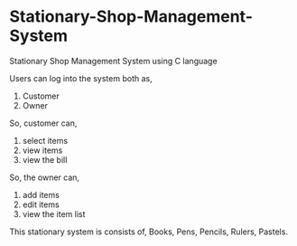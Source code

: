 # Stationary-Shop-Management-System
Stationary Shop Management System using C language

Users can log into the system both as,
1. Customer
2. Owner

So, customer can,
1. select items
2. view items
3. view the bill

So, the owner can,
1. add items
2. edit items
3. view the item list


This stationary system is consists of,
Books, Pens, Pencils, Rulers, Pastels.